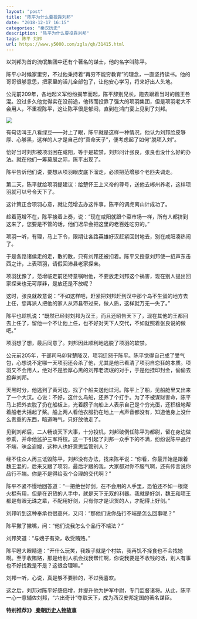 ```yaml
---
layout: "post"
title: "陈平为什么要投靠刘邦"
date: "2018-12-17 16:15"
categories: "秦汉历史"
description: "陈平为什么要投靠刘邦"
tags: 陈平 刘邦
url: https://www.y5000.com/zgls/qh/31415.html
---
```






以刘邦为首的流氓集团中还有个著名的谋士，他的名字叫陈平。

陈平小时候家里穷，不过他秉持着“再穷不能穷教育”的理念，一直坚持读书。他的哥哥很够意思，把家里的活儿全部包了，让他安心学习，将来好出人头地。

公元前209年，各地起义军纷纷揭竿而起，陈平辞别兄长，跑去跟着当时的魏王咎混。没过多久他觉得实在没前途，他转而投靠了强大的项羽集团，但是项羽老大不会用人，不重视陈平，这让陈平很是郁闷，直到在鸿门宴上见到了刘邦。

![](https://img.y5000.com/uploads/allimg/180712/8-1PG213241Y50.jpg)

有句话叫王八看绿豆——对上了眼，陈平就是这样一种情况，他认为刘邦脸皮够厚、心够黑，这样的人才是自己的“真命天子”，便考虑起了如何“脱项入刘”。

恰好当时刘邦被项羽困在咸阳，等于是软禁，刘邦问计张良，张良也没什么好的办法。就在他们一筹莫展之际，陈平出现了。

陈平告诉他们说，要想从项羽眼皮底下溜走，必须把范增那个老匹夫调走。

第二天，陈平就给项羽提建议：给楚怀王上义帝的尊号，送他去郴州养老，这样项羽就可以号令天下了。

这计策正合项羽心意，就让范增去办这件事。陈平的调虎离山计成功了。

趁着范增不在，陈平接着上奏，说：“现在咸阳就跟个菜市场一样，所有人都挤到这来了，您要是不管的话，他们迟早会把这里的老百姓吃穷的。”

项羽一听，有理，马上下令，限期让各路英雄好汉赶紧回封地去，别在咸阳凑热闹了。

于是各路诸侯走的走，散的散，只有刘邦还被扣着。陈平又授意刘邦使一招声东击西之计，上表项羽，请假回沛县老家探亲。

项羽犹豫了，范增临走前还特意嘱咐他，不要放走刘邦这个祸害，现在别人提出回家探亲也无可厚非，是放还是不放呢？

这时，张良就故意说：“不如这样吧，赶紧把刘邦赶到汉中那个鸟不生蛋的地方去上任，您再派人把他的家人从沛县带过来，做人质，这样就万无一失了。”

陈平也趁机说：“既然已经封刘邦为汉王，而且还昭告天下了，现在其他的王都回去上任了，留他一个不让他上任，也不好对天下人交代，不如就照着张良说的做吧。”

项羽想了想，最后同意了。刘邦因此顺利地逃脱了项羽的软禁。

公元前205年，干部司马卯背楚降汉，项羽迁怒于陈平。陈平觉得自己成了受气包，心想说不定哪一天项羽还会杀了他，尤其是他已看清了项羽自恋狂的本质。项羽又不会用人，绝对不是脸厚心黑的刘邦老流氓的对手，于是他挂印封金，偷偷去投奔刘邦。

天黑时分，他逃到了黄河边，找了个船夫送他过河。陈平上了船，见船舱里又出来了一个大汉。心说：不好，这什么鸟船，还养了个打手。为了不被谋财害命，陈平马上把外衣脱了扔在船板上，光着膀子向船上人表示自己是个穷光蛋，还积极地帮着船老大摇起了桨。船上两人看他衣服扔在地上一点声音都没有，知道他身上没什么贵重的东西，暗道晦气，只好放他走了。

见到刘邦后，二人畅谈天下大事，十分投机，刘邦破例任陈平为都尉，留在身边做参乘，并命他监护三军将校。这一下引起了刘邦一众手下的不满，纷纷说陈平品行不端，昧金盗嫂，这种人也好意思监管别人？

经不住众人再三诋毁陈平，刘邦没有办法，找来陈平说：“你看，你最开始是跟着魏王混的，后来又跟了项羽，最后才跟的我，大家都对你不服气啊，还有传言说你品行不端。你是不是得给我个合理的交代啊？”

陈平不紧不慢地回答道：“一把绝世好剑，在不会用的人手里，恐怕还不如一根烧火棍有用，但是在识货的人手中，就是天下无双的利器。我就是好剑，魏王和项王都是有眼无珠之辈，不配用好剑，只有你才是识货的人，才配得上好剑。”

刘邦听到这种奉承也很高兴，又问：“那他们说你品行不端是怎么回事呢？”

陈平撇了撇嘴，问：“他们说我怎么个品行不端法？”

刘邦笑道：“与嫂子有染，收受贿赂。”

陈平瞪大眼睛道：“开什么玩笑，我嫂子就是个村姑，我再饥不择食也不会找她啊。至于收贿赂，那是给别人机会找我帮忙啊，你说我要是不收钱的话，别人有事也不好找我是不是？这很合理嘛。”

刘邦一听，心说，真是够不要脸的，不过我喜欢。

这之后，刘邦对陈平好感倍增，并提升他为护军中尉，专门监督诸将。从此，陈平一心一意辅佐刘邦，“六出奇计”夺取天下，成为西汉安邦定国的著名谋臣。

 **特别推荐》》[ 秦朝历史人物故事](https://www.y5000.com/zgls/qh/31428.html)**
